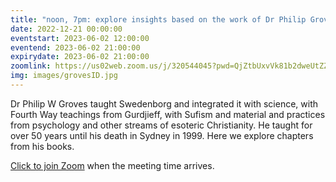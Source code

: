 ```yaml
---
title: "noon, 7pm: explore insights based on the work of Dr Philip Groves"
date: 2022-12-21 00:00:00
eventstart: 2023-06-02 12:00:00
eventend: 2023-06-02 21:00:00
expirydate: 2023-06-02 21:00:00
zoomlink: https://us02web.zoom.us/j/320544045?pwd=QjZtbUxvVk81b2dweUtZZTE3ZE9IZz09
img: images/grovesID.jpg
---
```


Dr Philip W Groves taught Swedenborg and integrated it with science, with Fourth Way teachings from Gurdjieff, with Sufism and material and practices from psychology and other streams of esoteric Christianity. He taught for over 50 years until his death in Sydney in 1999. Here we explore chapters from his books.

[Click to join Zoom](https://us02web.zoom.us/j/320544045?pwd=QjZtbUxvVk81b2dweUtZZTE3ZE9IZz09) when the meeting time arrives.